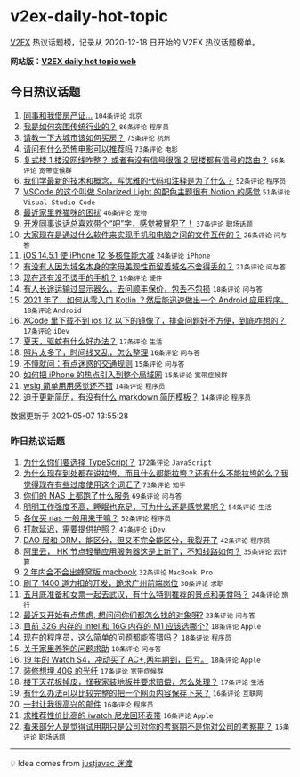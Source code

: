 # v2ex-daily-hot-topic

[V2EX](https://www.v2ex.com/) 热议话题榜，记录从 2020-12-18 日开始的 V2EX 热议话题榜单。

**网站版：[V2EX daily hot topic web](https://boojack.github.io/v2ex-daily-hot-topic-web/)**

## 今日热议话题

<!-- TODAY BEGIN -->

1. [同事和我借房产证…](https://www.v2ex.com/t/775403) `104条评论` `北京`
1. [我是如何突围传统行业的？](https://www.v2ex.com/t/775334) `86条评论` `程序员`
1. [请教一下大城市该如何买房？](https://www.v2ex.com/t/775335) `75条评论` `杭州`
1. [请问有什么恐怖电影可以推荐吗](https://www.v2ex.com/t/775377) `73条评论` `电影`
1. [复式楼 1 楼没网线咋整？ 或者有没有信号很强 2 层楼都有信号的路由？](https://www.v2ex.com/t/775352) `56条评论` `宽带症候群`
1. [我们学最新的技术和概念，写优雅的代码和注释是为了什么？](https://www.v2ex.com/t/775329) `52条评论` `程序员`
1. [VSCode 的这个叫做 Solarized Light 的配色主题很有 Notion 的感觉](https://www.v2ex.com/t/775399) `51条评论` `Visual Studio Code`
1. [最近家里养猫咪的困扰](https://www.v2ex.com/t/775462) `46条评论` `宠物`
1. [开发同事说话总喜欢带个“吧”字，感觉被冒犯了！](https://www.v2ex.com/t/775483) `37条评论` `职场话题`
1. [大家现在是通过什么软件来实现手机和电脑之间的文件互传的？](https://www.v2ex.com/t/775434) `26条评论` `问与答`
1. [iOS 14.5.1 使 iPhone 12 多核性能大减](https://www.v2ex.com/t/775433) `24条评论` `iPhone`
1. [有没有人因为域名本身的字母美观性而留着域名不舍得丢的？](https://www.v2ex.com/t/775437) `21条评论` `问与答`
1. [现在还有没不烫手的手机？](https://www.v2ex.com/t/775394) `19条评论` `硬件`
1. [有人长途运输过显示器么，去问顺丰保价，包丢不包损](https://www.v2ex.com/t/775479) `18条评论` `问与答`
1. [2021 年了，如何从零入门 Kotlin ？然后能迅速做出一个 Android 应用程序。](https://www.v2ex.com/t/775419) `18条评论` `Android`
1. [XCode 里下载不到 ios 12 以下的镜像了，排查问题好不方便，到底咋想的？](https://www.v2ex.com/t/775442) `17条评论` `iDev`
1. [夏天，驱蚊有什么好办法？](https://www.v2ex.com/t/775346) `17条评论` `生活`
1. [照片太多了，时间线又乱，怎么整理](https://www.v2ex.com/t/775367) `16条评论` `问与答`
1. [不懂就问：有点迷惑的交通规则](https://www.v2ex.com/t/775474) `15条评论` `问与答`
1. [如何把 iPhone 的热点引入到整个局域网](https://www.v2ex.com/t/775349) `15条评论` `宽带症候群`
1. [wslg 简单用用感觉还不错](https://www.v2ex.com/t/775471) `14条评论` `程序员`
1. [迫于更新简历，有没有什么 markdown 简历模板？](https://www.v2ex.com/t/775455) `14条评论` `程序员`

数据更新于 2021-05-07 13:55:28

<!-- TODAY END -->

### 昨日热议话题

<!-- YESTERDAY BEGIN -->

1. [为什么你们要选择 TypeScript？](https://www.v2ex.com/t/775169) `172条评论` `JavaScript`
1. [为什么现在到处都在说拉垮，而且什么都能拉垮？还有什么不能拉垮的么？我觉得现在有些过度使用这个词汇了](https://www.v2ex.com/t/775084) `73条评论` `知乎`
1. [你们的 NAS 上都跑了什么服务](https://www.v2ex.com/t/775071) `69条评论` `问与答`
1. [明明工作强度不高，睡眠也充足，可为什么还是感觉累呢？](https://www.v2ex.com/t/775166) `54条评论` `生活`
1. [各位买 nas 一般用来干嘛？](https://www.v2ex.com/t/775159) `52条评论` `程序员`
1. [打款延迟，需要提供护照？](https://www.v2ex.com/t/775129) `47条评论` `iDev`
1. [DAO 层和 ORM，能区分，但又不完全能区分，我裂开了](https://www.v2ex.com/t/775162) `42条评论` `程序员`
1. [阿里云， HK 节点轻量应用服务器这是上新了，不知线路如何？](https://www.v2ex.com/t/775103) `35条评论` `云计算`
1. [2 年内会不会出蜂窝版 macbook](https://www.v2ex.com/t/775184) `32条评论` `MacBook Pro`
1. [刷了 1400 道力扣的开发，跪求广州前端岗位](https://www.v2ex.com/t/775284) `30条评论` `求职`
1. [五月底准备和女票一起去武汉，有什么特别推荐的景点和美食吗？](https://www.v2ex.com/t/775200) `24条评论` `旅行`
1. [最近又开始有点焦虑, 想问问你们都怎么找的对象呀?](https://www.v2ex.com/t/775227) `23条评论` `问与答`
1. [目前 32G 内存的 intel 和 16G 内存的 M1 应该选哪个?](https://www.v2ex.com/t/775286) `18条评论` `Apple`
1. [现在的程序员，这么简单的问题都能答错吗？](https://www.v2ex.com/t/775262) `18条评论` `程序员`
1. [关于家里养狗的问题求助](https://www.v2ex.com/t/775249) `18条评论` `问与答`
1. [19 年的 Watch S4，冲动买了 AC+,两年期到，巨亏。](https://www.v2ex.com/t/775092) `18条评论` `Apple`
1. [装修想埋 40G 的光纤](https://www.v2ex.com/t/775211) `17条评论` `宽带症候群`
1. [楼下天花板掉皮，怪我家装地板并要求赔偿，怎么处理？](https://www.v2ex.com/t/775186) `17条评论` `生活`
1. [有什么办法可以比较完整的把一个网页内容保存下来？](https://www.v2ex.com/t/775307) `16条评论` `互联网`
1. [一封让我很高兴的邮件](https://www.v2ex.com/t/775291) `16条评论` `程序员`
1. [求推荐性价比高的 iwatch 尼龙回环表带](https://www.v2ex.com/t/775263) `16条评论` `Apple`
1. [看来部分人是觉得试用期只是公司对你的考察期不是你对公司的考察期？](https://www.v2ex.com/t/775072) `15条评论` `职场话题`

<!-- YESTERDAY END -->

---

💡 Idea comes from [justjavac 迷渡](https://github.com/justjavac/)
